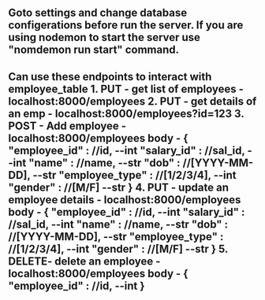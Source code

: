 Goto settings and change database configerations before run the server.
If you are using nodemon to start the server use "nomdemon run start" command.
------------------------------------------------------------------------------------------------
Can use these endpoints to interact with employee_table
    1. PUT  - get list of employees     - localhost:8000/employees
    2. PUT  - get details of an emp     - localhost:8000/employees?id=123
    3. POST - Add employee              - localhost:8000/employees
        body -  {
                    "employee_id"   : //id,             --int
                    "salary_id"     : //sal_id,         --int
                    "name"          : //name,           --str
                    "dob"           : //[YYYY-MM-DD],   --str
                    "employee_type" : //[1/2/3/4],      --int
                    "gender"        : //[M/F]           --str
                }
    4. PUT - update an employee details - localhost:8000/employees
        body -  {
                    "employee_id"   : //id,             --int
                    "salary_id"     : //sal_id,         --int
                    "name"          : //name,           --str
                    "dob"           : //[YYYY-MM-DD],   --str
                    "employee_type" : //[1/2/3/4],      --int
                    "gender"        : //[M/F]           --str
                }
    5. DELETE- delete an employee       - localhost:8000/employees
         body - {
                    "employee_id"   : //id,             --int
                }
------------------------------------------------------------------------------------------------